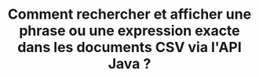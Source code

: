 ---
############################# Static ############################
layout: "auto-gen-gist"
draft: false
path: "fr/search/java/phrase/csv/"
otherformats: PDF DOC DOT DOCX DOCM DOTX DOTM TXT ODT OTT RTF XLS XLT XLSX XLSM XLSB XLTX XLTM XLA XLAM ODS OTS TSV XML PPT PPS POT PPTX PPTM POTX POTM PPSX PPSM ODP PST OST EML EMLX MSG ONE ZIP XHTML MHTML MD CHM EPUB  FB2 

############################# Head ############################
head_title: "API Java pour rechercher et trouver la phrase exacte dans CSV Documents"
head_description: "L'API Java GroupDocs.Search aide les programmeurs à intégrer la recherche de phrases et à découvrir une séquence de mots donnée ou une phrase exacte dans le texte des documents CSV via Java."

############################# Header ############################
title: "Comment rechercher et afficher une phrase ou une expression exacte dans les documents CSV via l'API Java ?"
description: "L'API Java GroupDocs.Search a fourni une prise en charge complète des fonctionnalités de recherche avancées permettant aux développeurs de logiciels de rechercher une phrase ou une phrase exacte dans les documents CSV via la recherche de phrases ou la recherche de phrases exactes."

######################### Download Button #######################
button:
    enable: true

############################# About ############################
about:
    enable: true
    title: "Qu'est-ce que la recherche de phrases et comment l'utiliser dans les applications Java ?"
    content: |
       La recherche par expression est un moyen très efficace de rechercher dans des documents ou des pages Web une phrase ou une expression exacte, plutôt qu'un mot-clé. Cela signifie que lorsque l'utilisateur recherche une expression exacte, il souhaite trouver tous les termes de recherche dans cet ordre particulier dans lequel ils sont apparus. Cette page Web partagera des informations sur la manière dont les utilisateurs peuvent développer des applications et des outils commerciaux pour une recherche efficace de documents et de pages Web à l'aide de l'API Java. GroupDocs.Search for Java est une API Java très bien organisée et efficace qui permet aux développeurs de logiciels d'effectuer des opérations de recherche de texte de niveau basique à avancé dans leurs propres applications sans installer de logiciel tiers. L'API a inclus de nombreuses fonctionnalités utiles liées à la recherche de documents telles que la recherche simple ou booléenne, la recherche floue, la recherche sensible à la casse, les synonymes, les homophones, les caractères génériques, la recherche de type d'objet, la définition de la plage de données et d'autres types de requêtes pour rechercher rapidement et élégamment des informations. De plus, il prend également en charge la reconnaissance des requêtes de recherche écrites dans une langue qui ne correspond pas à la disposition de votre clavier.

############################# content ############################
steps:
    enable: true
    block:
    - title_left: "Effectuez une recherche d'expressions dans CSV Documents via Java"
      content_left: |
       L'API Java GroupDocs.Search inclut une prise en charge complète de la recherche avancée qui permet aux professionnels du logiciel de créer des applications logicielles puissantes avec des capacités de recherche et une facilité d'utilisation. Le code Java ci-dessous montre comment effectuer une recherche de phrase sous forme de texte et d'objet avec seulement quelques lignes de code.

      title_right: "Recherche de phrases exactes dans les fichiers CSV"
      content_right: |
         * Définissez le chemin d'accès au dossier d'index et au dossier de documents.
         * Création d'un index dans le dossier spécifié en appelant l'instance de la classe [Index](https://apireference.groupdocs.com/search/java/com.groupdocs.search/Index#Index(java.lang.String))
         * Indexation des documents du dossier spécifié en appelant la méthode [add](https://apireference.groupdocs.com/search/java/com.groupdocs.search/Index#add(java.lang.String))
         * Recherche avec requête textuelle en appelant la méthode [Search](https://apireference.groupdocs.com/search/java/com.groupdocs.search/Index#search(com.groupdocs.search.SearchQuery))
         * Recherchez l'expression 'phrase text' sous forme d'objet
         * Création de word1, word2 et création de la sous-requête 3 en appelant la méthode [createWordQuery](https://apireference.groupdocs.com/search/java/com.groupdocs.search/SearchQuery#createWordQuery(java.lang.String))
         * Combinaison de sous-requêtes pour créer une nouvelle requête de recherche en appelant [CreatePhraseSearchQuery](https://apireference.groupdocs.com/search/java/com.groupdocs.search/SearchQuery#createPhraseSearchQuery(com.groupdocs.search.SearchQuery...)) méthode
         * Lancer la recherche et afficher les résultats de la recherche
         
        
      gisthash: "396c41cda822cf79f31dd37c6740fa03"
      gistfile: "phrase_search_in_text_queries_java.java"

    - title_left: "Appliquer la recherche de phrases génériques dans les fichiers CSV via Java"
      content_left: |
        GroupDocs.Search pour Java donne aux programmeurs de logiciels le pouvoir d'ajouter une fonctionnalité de recherche de mots génériques lors de la recherche de fichiers CSV dans l'application Java. Les exemples de code Java suivants montrent comment appliquer la recherche d'expressions génériques dans divers types de documents à l'aide de l'API Java.

      title_right: "Recherche de phrases avec des caractères génériques en Java"
      content_right: |
        * Définissez le chemin d'accès au dossier d'index et au dossier de documents.
        * Création d'un index dans le dossier spécifié en appelant l'instance de la classe [Index](https://apireference.groupdocs.com/search/java/com.groupdocs.search/Index#Index(java.lang.String))
        * Indexation des documents du dossier spécifié en appelant la méthode [add](https://apireference.groupdocs.com/search/java/com.groupdocs.search/Index#add(java.lang.String))
         * Recherche avec requête textuelle en appelant la méthode [Search](https://apireference.groupdocs.com/search/java/com.groupdocs.search/Index#search(com.groupdocs.search.SearchQuery))
         * Recherchez l'expression 'phrase text' sous forme d'objet
         * Création de word1 et word3 en appelant la méthode [createWordQuery](https://apireference.groupdocs.com/search/java/com.groupdocs.search/SearchQuery#createWordQuery(java.lang.String))
         * Création de wildcard2 en appelant la méthode [createWildcardQuery](https://apireference.groupdocs.com/search/java/com.groupdocs.search/SearchQuery#createWildcardQuery(int,%20int))
         * Combinaison de sous-requêtes pour créer une nouvelle requête de recherche de phrases en appelant [CreatePhraseSearchQuery](https://apireference.groupdocs.com/search/java/com.groupdocs.search/SearchQuery#createPhraseSearchQuery(com.groupdocs.search.SearchQuery...)) méthode
         * Lancer la recherche et afficher les résultats de la recherche
     
      gisthash: "f21c8c4572883fecc0eeef82c2b814b1"
      gistfile: "use_wildcards_in_phrase_search_java.java"
      
    - title_left: "API Java pour combiner la recherche de phrases et d'autres types de recherches"
      content_left: |
        L'API Java GroupDocs.Search permet aux programmeurs de logiciels de combiner facilement la recherche de phrases avec d'autres types de recherches. Le code Java suivant montre comment effectuer une recherche de phrases via des caractères génériques représentant des mots et des caractères dans des mots.

      title_right: "Comment combiner la recherche de phrases et d'autres recherches"
      content_right: |
        * Définissez le chemin d'accès au dossier d'index et au dossier de documents.
        * Création d'un index dans le dossier spécifié en appelant l'instance de la classe [Index](https://apireference.groupdocs.com/search/java/com.groupdocs.search/Index#Index(java.lang.String))
        * Indexation des documents du dossier spécifié en appelant la méthode [add](https://apireference.groupdocs.com/search/java/com.groupdocs.search/Index#add(java.lang.String))
         * Recherche avec requête textuelle en appelant la méthode [Search](https://apireference.groupdocs.com/search/java/com.groupdocs.search/Index#search(com.groupdocs.search.SearchQuery))
         * Recherchez l'expression 'phrase text' sous forme d'objet
        * Définir le modèle de mot et ajouter une chaîne et y ajouter un caractère générique
        * Création de wordPattern1 et Création de word3 en appelant la méthode [CreateWordPatternQuery](https://apireference.groupdocs.com/search/java/com.groupdocs.search/SearchQuery#createWordPatternQuery(com.groupdocs.search.common.WordPattern))
        * Création de wildcard2 en appelant la méthode [createWildcardQuery](https://apireference.groupdocs.com/search/java/com.groupdocs.search/SearchQuery#createWildcardQuery(int,%20int))
        * Combinaison de sous-requêtes pour créer une nouvelle requête de recherche de phrases en appelant [CreatePhraseSearchQuery](https://apireference.groupdocs.com/search/java/com.groupdocs.search/SearchQuery#createPhraseSearchQuery(com.groupdocs.search.SearchQuery...)) méthode
        * Lancer la recherche et afficher les résultats de la recherche
     
      gisthash: "dbd0f2eb292796e63e6213461f080e0c"
      gistfile: "combine_phrase_search_with_others_java.java"

    - title_left: "Configuration requise"
      content_left: |
       GroupDocs.Search pour Java est pris en charge sur toutes les principales plates-formes et systèmes d'exploitation. Pour un guide complet de la configuration système requise, veuillez visiter [configuration système requise](https://docs.groupdocs.com/search/java/system-requirements/) avant d'exécuter le code ci-dessous, assurez-vous que les conditions préalables suivantes sont installées sur votre système:
         * Systèmes d'exploitation : Microsoft Windows, Linux, MacOS
         * Prise en charge des versions Java : J2SE 7.0 (1.7), J2SE 8.0 (1.8) ou supérieur
         * Obtenez la dernière version de GroupDocs.Search pour les API Java de GroupDocs [Repository](https://repository.groupdocs.com/repo/com/groupdocs/groupdocs-search/)
        
      title_right: "Pourquoi utiliser GroupDocs.Search"
      content_right: |
        * Création d'index de recherche en mémoire ainsi que sur disque.
        * Capacité d'indexation à partir d'un fichier, d'un flux ou d'une structure.
        * Prise en charge de l'indexation des documents protégés par mot de passe.
        * Prise en charge de la fusion de plusieurs index.
        * Filtrer le document lors de l'indexation de la recherche.
        * Prise en charge de la vérification orthographique lors de la recherche.
        * Les caractères mélangés sont entièrement pris en charge
        * Combinaison de différents types de recherche en une seule requête de recherche.
        * Prise en charge des recherches de mots simples et d'expressions régulières
        * Prise en charge complète du remplacement d'alias dans les requêtes de recherche.

demos:
    enable: true
        

more_formats:
    enable: true


back_to_top:
    enable: true
---